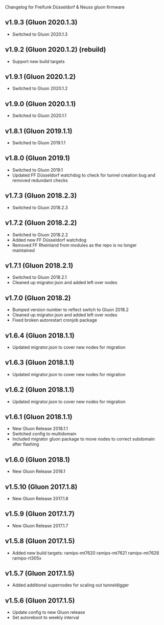 Changelog for Freifunk Düsseldorf & Neuss gluon firmware

v1.9.3 (Gluon 2020.1.3)
--------------------------------
- Switched to Gluon 2020.1.3

v1.9.2 (Gluon 2020.1.2) (rebuild)
--------------------------------
- Support new build targets

v1.9.1 (Gluon 2020.1.2)
--------------------------------
- Switched to Gluon 2020.1.2

v1.9.0 (Gluon 2020.1.1)
--------------------------------
- Switched to Gluon 2020.1.1

v1.8.1 (Gluon 2019.1.1)
--------------------------------
- Switched to Gluon 2019.1.1

v1.8.0 (Gluon 2019.1)
--------------------------------
- Switched to Gluon 2019.1
- Updated FF Düsseldorf watchdog to check for tunnel creation bug and removed redundant checks

v1.7.3 (Gluon 2018.2.3)
--------------------------------
- Switched to Gluon 2018.2.3

v1.7.2 (Gluon 2018.2.2)
--------------------------------
- Switched to Gluon 2018.2.2
- Added new FF Düsseldorf watchdog
- Removed FF Rheinland from modules as the repo is no longer maintained

v1.7.1 (Gluon 2018.2.1)
--------------------------------
- Switched to Gluon 2018.2.1
- Cleaned up migrator.json and added left over nodes

v1.7.0 (Gluon 2018.2)
--------------------------------
- Bumped version number to reflect switch to Gluon 2018.2
- Cleaned up migrator.json and added left over nodes
- Fixed broken autorestart cronjob package

v1.6.4 (Gluon 2018.1.1)
--------------------------------
- Updated migrator.json to cover new nodes for migration

v1.6.3 (Gluon 2018.1.1)
--------------------------------
- Updated migrator.json to cover new nodes for migration

v1.6.2 (Gluon 2018.1.1)
--------------------------------
- Updated migrator.json to cover new nodes for migration

v1.6.1 (Gluon 2018.1.1)
--------------------------------
- New Gluon Release 2018.1.1
- Switched config to multidomain
- Included migrator gluon package to move nodes to correct subdomain after flashing

v1.6.0 (Gluon 2018.1)
--------------------------------
- New Gluon Release 2018.1

v1.5.10 (Gluon 2017.1.8)
--------------------------------
- New Gluon Release 2017.1.8

v1.5.9 (Gluon 2017.1.7)
--------------------------------
- New Gluon Release 2017.1.7

v1.5.8 (Gluon 2017.1.5)
--------------------------------
- Added new build targets:
    ramips-mt7620
    ramips-mt7621
    ramips-mt7628
    ramips-rt305x

v1.5.7 (Gluon 2017.1.5)
--------------------------------
- Added additional supernodes for scaling out tunneldigger

v1.5.6 (Gluon 2017.1.5)
--------------------------------
- Update config to new Gluon release
- Set autoreboot to weekly interval


